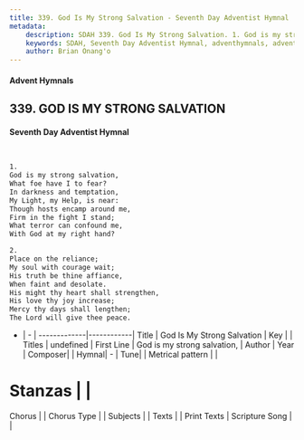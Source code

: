 ```yaml
---
title: 339. God Is My Strong Salvation - Seventh Day Adventist Hymnal
metadata:
    description: SDAH 339. God Is My Strong Salvation. 1. God is my strong salvation, What foe have I to fear? In darkness and temptation, My Light, my Help, is near: Though hosts encamp around me, Firm in the fight I stand; What terror can confound me, With God at my right hand?
    keywords: SDAH, Seventh Day Adventist Hymnal, adventhymnals, advent hymnals, God Is My Strong Salvation, God is my strong salvation, 
    author: Brian Onang'o
---
```


#### Advent Hymnals
## 339. GOD IS MY STRONG SALVATION
#### Seventh Day Adventist Hymnal

```txt


1.
God is my strong salvation,
What foe have I to fear?
In darkness and temptation,
My Light, my Help, is near:
Though hosts encamp around me,
Firm in the fight I stand;
What terror can confound me,
With God at my right hand?

2.
Place on the reliance;
My soul with courage wait;
His truth be thine affiance,
When faint and desolate.
His might thy heart shall strengthen,
His love thy joy increase;
Mercy thy days shall lengthen;
The Lord will give thee peace.


```

- |   -  |
-------------|------------|
Title | God Is My Strong Salvation |
Key |  |
Titles | undefined |
First Line | God is my strong salvation, |
Author | 
Year | 
Composer|  |
Hymnal|  - |
Tune|  |
Metrical pattern | |
# Stanzas |  |
Chorus |  |
Chorus Type |  |
Subjects |  |
Texts |  |
Print Texts | 
Scripture Song |  |
  
